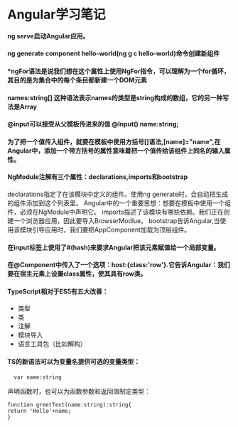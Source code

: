 Angular学习笔记
=========
#### ng serve启动Angular应用。
#### ng generate component hello-world(ng g c hello-world)命令创建新组件
#### *ngFor语法是说我们想在这个属性上使用NgFor指令，可以理解为一个for循环，其目的是为集合中的每个条目都新建一个DOM元素
#### names:string[] 这种语法表示names的类型是string构成的数组，它的另一种写法是Array<string>
#### @input可以接受从父模板传进来的值 @Input() name:string;
#### 为了把一个值传入组件，就要在模板中使用方括号[]语法,[name]="name",在Angular中，添加一个带方括号的属性意味着把一个值传给该组件上同名的输入属性。
#### NgModule注解有三个属性：declarations,imports和bootstrap
  declarations指定了在该模块中定义的组件。使用ng generate时，会自动把生成的组件添加到这个列表里。
  Angular中的一个重要思想：想要在模板中使用一个组件，必须在NgModule中声明它。
  imports描述了该模块有哪些依赖。我们正在创建一个浏览器应用，因此要导入BrowserModlue。
  bootstrap告诉Angular,当使用该模块引导应用时，我们要把AppComponent加载为顶层组件。
#### 在input标签上使用了#(hash)来要求Angular把该元素赋值给一个局部变量。  
#### 在@Component中传入了一个选项：host:{class:'row'}.它告诉Angular：我们要在宿主元素上设置class属性，使其具有row类。
#### TypeScript相对于ES5有五大改善：
  
  - 类型
  - 类
  - 注解  
  - 模块导入
  - 语言工具包（比如解构）
  
  #### TS的新语法可以为变量名提供可选的变量类型：
   
      var name:string
  
  声明函数时，也可以为函数参数和返回值制定类型：
    
    function greetText(name:string):string{
    return 'Hello'+name;
    }
    
  
